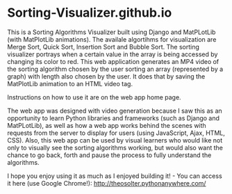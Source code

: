 # Sorting-Visualizer.github.io

This is a Sorting Algorithms Visualizer built using Django and MatPLotLib (with MatPlotLib animations). The availale algortihms for visualization are Merge Sort, Quick Sort, Insertion Sort and Bubble Sort. The sorting visualizer portrays when a certain value in the array is being accessed by changing its color to red. This web application generates an MP4 video of the sorting algorithm chosen by the user sorting an array (represented by a graph) with length also chosen by the user. It does that by saving the MatPlotLib animation to an HTML video tag.


Instructions on how to use it are on the web app home page.


The web app was designed with video generation because I saw this as an opportunity to learn Python libraries and frameworks (such as Django and MatPLotLib), as well as how a web app works behind the scenes with requests from the server to display for users (using JavaScript, Ajax, HTML, CSS).
Also, this web app can be used by visual learners who would like not only to visually see the sorting algorithms working, but would also want the chance to go back, forth and pause the process to fully understand the algorithms.

I hope you enjoy using it as much as I enjoyed building it! - You can access it here (use Google Chrome!): http://theosolter.pythonanywhere.com/
